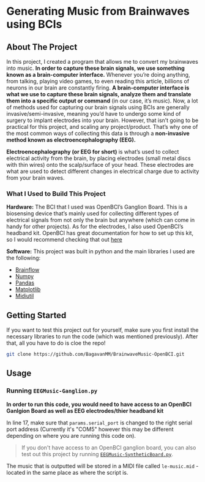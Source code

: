 # Generating Music from Brainwaves using BCIs

<!-- ABOUT THE PROJECT -->

## About The Project

In this project, I created a program that allows me to convert my brainwaves into music. **In order to capture these brain signals, we use something known as a brain-computer interface.**
Whenever you’re doing anything, from talking, playing video games, to even reading this article, billions of neurons in our brain are constantly firing. **A brain-computer interface is what we use to capture these brain signals, analyze them and translate them into a specific output or command** (in our case, it’s music). Now, a lot of methods used for capturing our brain signals using BCIs are generally invasive/semi-invasive, meaning you’d have to undergo some kind of surgery to implant electrodes into your brain. However, that isn’t going to be practical for this project, and scaling any project/product. That’s why one of the most common ways of collecting this data is through a **non-invasive method known as electroencephalography (EEG).**

**Electroencephalography (or EEG for short)** is what’s used to collect electrical activity from the brain, by placing electrodes (small metal discs with thin wires) onto the scalp/surface of your head. These electrodes are what are used to detect different changes in electrical charge due to activity from your brain waves.

### What I Used to Build This Project

**Hardware:**
The BCI that I used was OpenBCI’s Ganglion Board. This is a biosensing device that’s mainly used for collecting different types of electrical signals from not only the brain but anywhere (which can come in handy for other projects). As for the electrodes, I also used OpenBCI’s headband kit. OpenBCI has great documentation for how to set up this kit, so I would recommend checking that out [here](https://docs.openbci.com/AddOns/Headwear/HeadBand/)

**Software:**
This project was built in python and the main libraries I used are the following:

- [Brainflow](https://brainflow.readthedocs.io/)
- [Numpy](https://numpy.org/)
- [Pandas](https://pandas.pydata.org/)
- [Matplotlib](https://matplotlib.org/)
- [Midiutil](https://midiutil.readthedocs.io/en/1.2.1/)

<!-- GETTING STARTED -->

## Getting Started

If you want to test this project out for yourself, make sure you first install the necessary libraries to run the code (which was mentioned previously).
After that, all you have to do is cloe the repo!

```sh
git clone https://github.com/BagavanMM/BrainwaveMusic-OpenBCI.git
```

<!-- USAGE EXAMPLES -->

## Usage

### Running `EEGMusic-Ganglion.py`

**In order to run this code, you would need to have access to an OpenBCI Ganlgion Board as well as EEG electrodes/thier headband kit**

In line 17, make sure that `params.serial_port` is changed to the right serial port address (Currently it's "COM5" however this may be different depending on where you are running this code on).

> If you don't have access to an OpenBCI ganglion board, you can also test out this project by running [`EEGMusic-SyntheticBoard.py`](https://github.com/BagavanMM/BrainwaveMusic-OpenBCI/blob/main/EEGMusic-SyntheticBoard.py).

The music that is outputted will be stored in a MIDI file called `le-music.mid` - located in the same place as where the script is.
